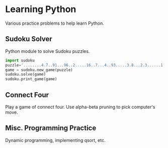 # Learning Python

Various practice problems to help learn Python.

## Sudoku Solver

Python module to solve Sudoku puzzles.

```python
import sudoku
puzzle='........4.7..91...96..2.....16..7...4..93.....3.8...2.3......1.....7...8.....8.35'
game = sudoku.new_game(puzzle)
sudoku.solve(game)
sudoku.print_game(game)
```

## Connect Four

Play a game of connect four. Use alpha-beta pruning to pick computer's move.


## Misc. Programming Practice

Dynamic programming, implementing qsort, etc.